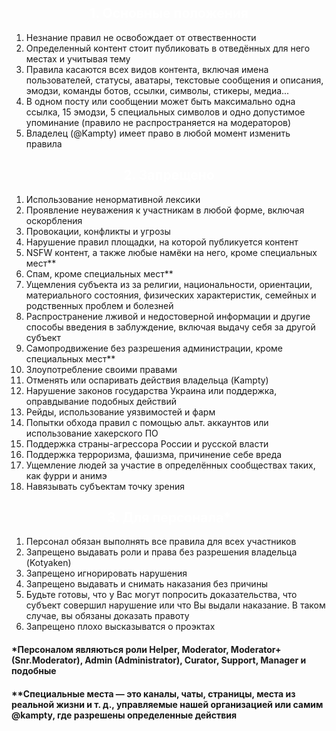 <!--- Part 1 -->
<h2 style="text-align: center;"><span style="color: #ffffff;">1. Основные положения</span></h2>
<ol>
 	<li>Незнание правил не освобождает от отвественности</li>
 	<li>Определенный контент стоит публиковать в отведённых для него местах и учитывая тему</li>
 	<li>Правила касаются всех видов контента, включая имена пользователей, статусы, аватары, текстовые сообщения и описания, эмодзи, команды ботов, ссылки, символы, стикеры, медиа...</li>
 	<li>В одном посту или сообщении может быть максимально одна ссылка, 15 эмодзи, 5 специальных символов и одно допустимое упоминание (правило не распространяется на модераторов)</li>
 	<li>Владелец (@Kampty) имеет право в любой момент изменить правила</li>
</ol>
<!--- Part 2 -->
<h2 style="text-align: center;"><span style="color: #ffffff;">2. Запрещено</span></h2>
<ol>
 	<li>Использование ненормативной лексики</li>
 	<li>Проявление неуважения к участникам в любой форме, включая оскорбления</li>
 	<li>Провокации, конфликты и угрозы</li>
 	<li>Нарушение правил площадки, на которой публикуется контент</li>
 	<li>NSFW контент, а также любые намёки на него, кроме специальных мест**</li>
 	<li>Спам, кроме специальных мест**</li>
 	<li>Ущемления субъекта из за религии, национальности, ориентации, материального состояния, физических характеристик, семейных и родственных проблем и болезней</li>
 	<li>Распространение лживой и недостоверной информации и другие способы введения в заблуждение, включая выдачу себя за другой субъект</li>
 	<li>Самопродвижение без разрешения администрации, кроме специальных мест**</li>
 	<li>Злоупотребление своими правами</li>
 	<li>Отменять или оспаривать действия владельца (Kampty)</li>
 	<li>Нарушение законов государства Украина или поддержка, оправдывание подобных действий</li>
 	<li>Рейды, использование уязвимостей и фарм</li>
 	<li>Попытки обхода правил с помощью альт. аккаунтов или использование хакерского ПО</li>
 	<li>Поддержка страны-агрессора России и русской власти</li>
 	<li>Поддержка терроризма, фашизма, причинение себе вреда</li>
 	<li>Ущемление людей за участие в определённых сообществах таких, как фурри и анимэ</li>
 	<li>Навязывать субъектам точку зрения</li>
</ol>
<!--- Part 3 -->
<h2 style="text-align: center;"><span style="color: #ffffff;">3. Для персонала*</span></h2>
<ol>
 	<li>Персонал обязан выполнять все правила для всех участников</li>
 	<li>Запрещено выдавать роли и права без разрешения владельца (Kotyaken)</li>
 	<li>Запрещено игнорировать нарушения</li>
 	<li>Запрещено выдавать и снимать наказания без причины</li>
 	<li>Будьте готовы, что у Вас могут попросить доказательства, что субъект совершил нарушение или что Вы выдали наказание. В таком случае, вы обязаны доказать правоту</li>
 	<li>Запрещено плохо высказыватся о проэктах</li>
</ol>
<h4>*Персоналом являються роли Helper, Moderator, Moderator+ (Snr.Moderator), Admin (Administrator), Curator, Support, Manager и подобные</h4>
<h4>**Специальные места — это каналы, чаты, страницы, места из реальной жизни и т. д., управляемые нашей организацией или самим @kampty, где разрешены определенные действия</h4>
